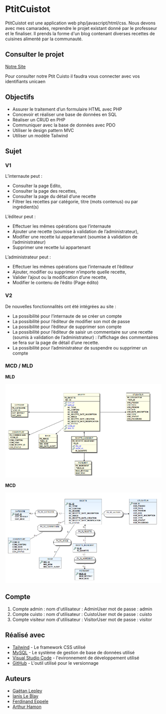 # PtitCuistot

PtitCuistot est une application web php/javascript/html/css.
Nous devons avec mes camarades, reprendre le projet existant donné par le professeur et le finaliser.
Il prends la forme d'un blog contenant diverses recettes de cuisines alimenté par la communauté.

## Consulter le projet

[Notre Site](https://dev-lepley221.users.info.unicaen.fr/)

Pour consulter notre Ptit Cuisto il faudra vous connecter avec vos identifiants unicaen

## Objectifs

- Assurer le traitement d’un formulaire HTML avec PHP
- Concevoir et réaliser une base de données en SQL
- Réaliser un CRUD en PHP
- Communiquer avec la base de données avec PDO
- Utiliser le design pattern MVC
- Utiliser un modèle Tailwind

## Sujet

### V1

L’internaute peut :

- Consulter la page Edito,
- Consulter la page des recettes,
- Consulter la page du détail d’une recette
- Filtrer les recettes par catégorie, titre (mots contenus) ou par ingrédient(s)

L’éditeur peut :

- Effectuer les mêmes opérations que l’internaute
- Ajouter une recette (soumise à validation de l’administrateur),
- Modifier une recette lui appartenant (soumise à validation de l’administrateur)
- Supprimer une recette lui appartenant

L’administrateur peut :

- Effectuer les mêmes opérations que l’internaute et l’éditeur
- Ajouter, modifier ou supprimer n’importe quelle recette,
- Valider l’ajout ou la modification d’une recette,
- Modifier le contenu de l’édito (Page édito)

### V2

De nouvelles fonctionnalités ont été intégrées au site :

- La possibilité pour l’internaute de se créer un compte
- La possibilité pour l’éditeur de modifier son mot de passe
- La possibilité pour l’éditeur de supprimer son compte
- La possibilité pour l’éditeur de saisir un commentaire sur une recette (soumis à validation de l’administrateur) : l’affichage des commentaires se fera sur la page de détail d’une recette.
- La possibilité pour l’administrateur de suspendre ou supprimer un compte

### MCD / MLD

**MLD**

![Voici le MLD :](/annexes/MLD.png)

**MCD**

![Voici le MCD :](/annexes/MCD.png)

## Compte

1. Compte admin :
nom d'utilisateur : AdminUser
mot de passe : admin
2. Compte cuisto :
nom d'utilisateur : CuistoUser
mot de passe : cuisto
3. Compte visiteur
nom d'utilisateur : VisitorUser
mot de passe : visitor

## Réalisé avec

- [Tailwind](https://tailwindcss.com/) - Le framework CSS utilisé
- [MySQL](https://www.mysql.com/fr/) - Le système de gestion de base de données utilisé
- [Visual Studio Code](https://code.visualstudio.com/) - l'evironnement de développement utilisé
- [GitHub](https://github.com/) - L'outil utilisé pour le versionnage

## Auteurs

- [Gaëtan Lepley](https://github.com/Zalgow667)
- [Ianis Le Blay](https://github.com/I4NIS)
- [Ferdinand Eppele](https://github.com/FerdinandEPPELE)
- [Arthur Hamon](https://github.com/PrCthulhu)

